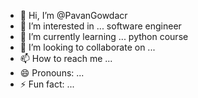 - 👋 Hi, I’m @PavanGowdacr
- 👀 I’m interested in ... software engineer 
- 🌱 I’m currently learning ... python course 
- 💞️ I’m looking to collaborate on ...
- 📫 How to reach me ...
- 😄 Pronouns: ...
- ⚡ Fun fact: ...

<!---
PavanGowdacr/PavanGowdacr is a ✨ special ✨ repository because its `README.md` (this file) appears on your GitHub profile.
You can click the Preview link to take a look at your changes.
--->
